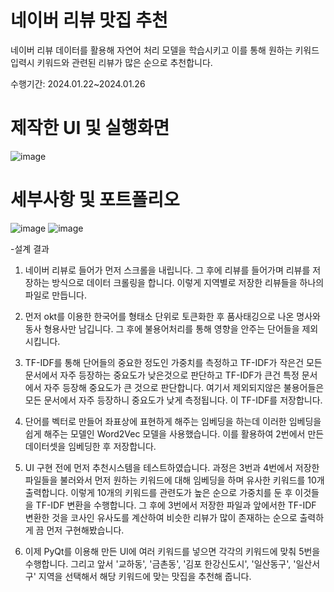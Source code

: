 # 네이버 리뷰 맛집 추천

네이버 리뷰 데이터를 활용해 자연어 처리 모델을 학습시키고 이를 통해 원하는 키워드 입력시 키워드와 관련된 리뷰가 많은 순으로 추천합니다.

수행기간: 2024.01.22~2024.01.26


# 제작한 UI 및 실행화면

![image](https://github.com/jinhoheoo/food_recommendation_project/assets/153490852/b0c6391b-1edb-47e6-a02f-349ec72cbae3)



# 세부사항 및 포트폴리오

![image](https://github.com/jinhoheoo/autonomous_car/assets/153490852/3e0d1696-1e6d-4df6-88dc-29d0cab98eaf)
![image](https://github.com/jinhoheoo/autonomous_car/assets/153490852/76cb98d3-5422-47a5-9d20-6d3e84bce1ab)


-설계 결과

1. 네이버 리뷰로 들어가 먼저 스크롤을 내립니다. 그 후에 리뷰를 들어가며 리뷰를 저장하는 방식으로 데이터 크롤링을 합니다. 이렇게 지역별로 저장한 리뷰들을 하나의 파일로 만듭니다.

2. 먼저 okt를 이용한 한국어를 형태소 단위로 토큰화한 후 품사태깅으로 나온 명사와 동사 형용사만 남깁니다. 그 후에 불용어처리를 통해 영향을 안주는 단어들을 제외시킵니다.

3. TF-IDF를 통해 단어들의 중요한 정도인 가중치를 측정하고 TF-IDF가 작은건 모든 문서에서 자주 등장하는 중요도가 낮은것으로 판단하고 TF-IDF가 큰건 특정 문서에서 자주 등장해 중요도가 큰 것으로 판단합니다. 여기서 제외되지않은 불용어들은 모든 문서에서 자주 등장하니 중요도가 낮게 측정됩니다. 이 TF-IDF를 저장합니다. 

4. 단어를 벡터로 만들어 좌표상에 표현하게 해주는 임베딩을 하는데 이러한 임베딩을 쉽게 해주는 모델인 Word2Vec 모델을 사용했습니다. 이를 활용하여 2번에서 만든 데이터셋을 임베딩한 후 저장합니다. 

5. UI 구현 전에 먼저 추천시스템을 테스트하였습니다. 과정은 3번과 4번에서 저장한 파일들을 불러와서 먼저 원하는 키워드에 대해 임베딩을 하며 유사한 키워드를 10개 출력합니다. 이렇게 10개의 키워드를 관련도가 높은 순으로 가중치를 둔 후 이것들을 TF-IDF 변환을 수행합니다. 그 후에 3번에서 저장한 파일과 앞에서한 TF-IDF 변환한 것을  코사인 유사도를 계산하여 비슷한 리뷰가 많이 존재하는 순으로 출력하게 끔 먼저 구현해봤습니다. 

5. 이제 PyQt를 이용해 만든 UI에 여러 키워드를 넣으면 각각의 키워드에 맞춰 5번을 수행합니다. 그리고 앞서 '교하동', '금촌동', '김포 한강신도시', '일산동구', '일산서구' 지역을 선택해서 해당 키워드에 맞는 맛집을 추천해 줍니다.

